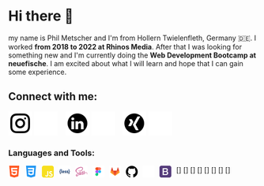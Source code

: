 # Hi there 👋 
my name is Phil Metscher and I'm from Hollern Twielenfleth, Germany :de:.
I worked **from 2018 to 2022 at Rhinos Media**. After that I was looking for something new and I'm currently doing the **Web Development Bootcamp at neuefische**. I am excited about what I will learn and hope that I can gain some experience.

## Connect with me:
[![website](./img/instagram_light.svg)](https://www.instagram.com/phil_mtr/#gh-light-mode-only)
[![website](./img/instagram_dark.svg)](https://www.instagram.com/phil_mtr/#gh-dark-mode-only)
&nbsp;&nbsp;
[![website](./img/linkedin_light.svg)](https://www.linkedin.com/in/phil-metscher/#gh-light-mode-only)
[![website](./img/linkedin_dark.svg)](https://www.linkedin.com/in/phil-metscher/#gh-dark-mode-only)
&nbsp;&nbsp;
[![website](./img/xing_light.svg)](https://www.xing.com/profile/Phil_Metscher/#gh-light-mode-only)
[![website](./img/xing_dark.svg)](https://www.xing.com/profile/Phil_Metscher/#gh-dark-mode-only)

### Languages and Tools:
[<img align="left" alt="HTML5" width="24px" height="24px" src="./img/html5.svg" style="padding-right:10px;" />]
[<img align="left" alt="CSS3" width="24px" height="24px" src="./img/css3.svg" style="padding-right:10px;" />]
[<img align="left" alt="JavaScript" width="24px" height="24px" src="./img/javascript.svg" style="padding-right:10px;" />]
[<img align="left" alt="Less" width="24px" height="24px" src="./img/less.svg" style="padding-right:10px;" />]
[<img align="left" alt="Sass" width="24px" height="24px" src="./img/sass.svg" style="padding-right:10px;" />]
[<img align="left" alt="Figma" width="24px" height="24px" src="./img/figma.svg" style="padding-right:10px;" />]
[<img align="left" alt="Gitlab" width="24px" height="24px" src="./img/gitlab.svg" style="padding-right:10px;" />]
[<img align="left" alt="Github" width="24px" height="24px" src="./img/github_light.svg" style="padding-right:10px;" />](https://github.com/philmetscher/#gh-light-mode-only)
[<img align="left" alt="Github" width="24px" height="24px" src="./img/github_dark.svg" style="padding-right:10px;" />](https://github.com/philmetscher/#gh-dark-mode-only)
[<img align="left" alt="Bootstrap" width="24px" height="24px" src="./img/bootstrap.svg" style="padding-right:10px;" />]
